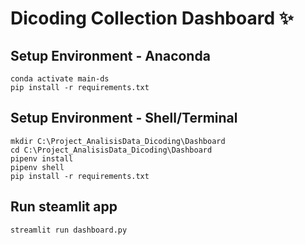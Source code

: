 # Dicoding Collection Dashboard ✨

## Setup Environment - Anaconda
```
conda activate main-ds
pip install -r requirements.txt
```

## Setup Environment - Shell/Terminal
```
mkdir C:\Project_AnalisisData_Dicoding\Dashboard
cd C:\Project_AnalisisData_Dicoding\Dashboard
pipenv install
pipenv shell
pip install -r requirements.txt
```

## Run steamlit app
```
streamlit run dashboard.py
```
